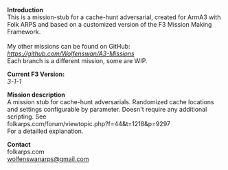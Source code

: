 <b>Introduction</b><br/>
This is a mission-stub for a cache-hunt adversarial, created for ArmA3 with Folk ARPS and based on a customized version of the F3 Mission Making Framework.<br/><br/>
My other missions can be found on GitHub:<br/>
<i>https://github.com/Wolfenswan/A3-Missions</i><br/>
Each branch is a different mission, some are WIP.<br/>

<b>Current F3 Version:</b><br/>
<i>3-1-1</i>

<b>Mission description</b><br/>
A mission stub for cache-hunt adversarials. Randomized cache locations and settings configurable by parameter. Doesn't require any additional scripting. See<br/>
folkarps.com/forum/viewtopic.php?f=44&t=1218&p=9297<br/>
For a detailled explanation.

<b>Contact</b><br/>
folkarps.com<br/>
wolfenswanarps@gmail.com<br/>